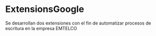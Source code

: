 # ExtensionsGoogle
Se desarrollan dos extensiones con el fin de automatizar procesos de escritura en la empresa EMTELCO

